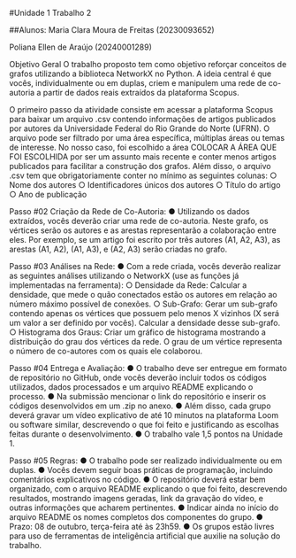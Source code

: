 #Unidade 1 Trabalho 2

##Alunos:
Maria Clara Moura de Freitas (20230093652)

Poliana Ellen de Araújo (20240001289)

Objetivo Geral
O trabalho proposto tem como objetivo reforçar conceitos de grafos utilizando a biblioteca NetworkX no Python. A ideia central é que vocês, individualmente ou em duplas, criem e manipulem uma rede de co-autoria a partir de dados reais extraídos da plataforma Scopus.

O primeiro passo da atividade consiste em acessar a plataforma Scopus para baixar um arquivo .csv contendo informações de artigos publicados por autores da Universidade Federal do Rio Grande do Norte (UFRN). O arquivo pode ser filtrado por uma área específica, múltiplas áreas ou temas de interesse. No nosso caso, foi escolhido a área COLOCAR A ÁREA QUE FOI ESCOLHIDA por ser um assunto mais recente e conter menos artigos publicados para facilitar a construção dos grafos. Além disso, o arquivo .csv tem que obrigatoriamente conter no mínimo as seguintes colunas: 
○ Nome dos autores
○ Identificadores únicos dos autores
○ Título do artigo
○ Ano de publicação


Passo #02
Criação da Rede de Co-Autoria:
● Utilizando os dados extraídos, vocês deverão criar uma rede de co-autoria. Neste grafo, os vértices serão os autores e as arestas representarão a colaboração entre eles. Por exemplo, se um artigo foi escrito por três autores (A1, A2, A3), as arestas (A1, A2), (A1, A3), e (A2, A3) serão criadas no grafo.

Passo #03
Análises na Rede:
● Com a rede criada, vocês deverão realizar as seguintes análises utilizando o NetworkX (use as funções já implementadas na ferramenta):
○ Densidade da Rede: Calcular a densidade, que mede o quão conectados estão os autores em relação ao número máximo possível de conexões.
○ Sub-Grafo: Gerar um sub-grafo contendo apenas os vértices que possuem pelo menos X vizinhos (X será um valor a ser definido por vocês). Calcular a densidade desse sub-grafo.
○ Histograma dos Graus: Criar um gráfico de histograma mostrando a distribuição do grau dos vértices da rede. O grau de um vértice representa o número de co-autores com os quais ele colaborou.

Passo #04
Entrega e Avaliação:
● O trabalho deve ser entregue em formato de repositório no GitHub, onde vocês deverão incluir todos os códigos utilizados, dados processados e um arquivo README explicando o processo.
● Na submissão mencionar o link do repositório e inserir os códigos desenvolvidos em um .zip no anexo.
● Além disso, cada grupo deverá gravar um vídeo explicativo de até 10 minutos na plataforma Loom ou software similar, descrevendo o que foi feito e justificando as escolhas feitas durante o desenvolvimento.
● O trabalho vale 1,5 pontos na Unidade 1.

Passo #05
Regras:
● O trabalho pode ser realizado individualmente ou em duplas.
● Vocês devem seguir boas práticas de programação, incluindo
comentários explicativos no código.
● O repositório deverá estar bem organizado, com o arquivo README
explicando o que foi feito, descrevendo resultados, mostrando imagens geradas, link da gravação do vídeo, e outras informações que acharem pertinentes.
● Indicar ainda no início do arquivo README os nomes completos dos componentes do grupo.
● Prazo: 08 de outubro, terça-feira até às 23h59.
● Os grupos estão livres para uso de ferramentas de inteligência artificial
que auxilie na solução do trabalho.
